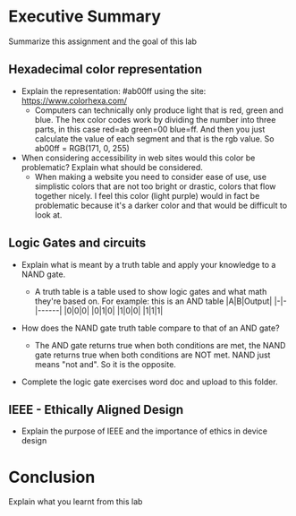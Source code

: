 # Executive Summary
Summarize this assignment and the goal of this lab

## Hexadecimal color representation
* Explain the representation: #ab00ff using the site: https://www.colorhexa.com/ 
  * Computers can technically only produce light that is red, green and blue. The hex color codes work by dividing the number into three parts, 
  in this case red=ab green=00 blue=ff. And then you just calculate the value of each segment and that is the rgb value. 
  So ab00ff = RGB(171, 0, 255)
* When considering accessibility in web sites would this color be problematic? Explain what should be considered. 
  * When making a website you need to consider ease of use, use simplistic colors that are not too bright or drastic, colors that flow together nicely. I feel this color (light purple) would in fact be problematic because it's a darker color and that would be difficult to look at. 

## Logic Gates and circuits
* Explain what is meant by a truth table and apply your knowledge to a NAND gate.  
  * A truth table is a table used to show logic gates and what math they're based on. 
  For example: this is an AND table
  |A|B|Output|
  |-|-|------|
  |0|0|0|
  |0|1|0|
  |1|0|0|
  |1|1|1|
  
* How does the NAND gate truth table compare to that of an AND gate? 
  * The AND gate returns true when both conditions are met, the NAND gate returns true when both conditions are NOT met. 
  NAND just means "not and". So it is the opposite.
* Complete the logic gate exercises word doc and upload to this folder.

## IEEE - Ethically Aligned Design
* Explain the purpose of IEEE and the importance of ethics in device design

# Conclusion
Explain what you learnt from this lab
